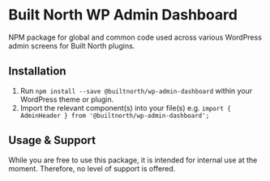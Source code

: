 # Built North WP Admin Dashboard
NPM package for global and common code used across various WordPress admin screens for Built North plugins.

## Installation

1. Run `npm install --save @builtnorth/wp-admin-dashboard` within your WordPress theme or plugin.
2. Import the relevant component(s) into your file(s) e.g. `import { AdminHeader } from '@builtnorth/wp-admin-dashboard';`

## Usage & Support
While you are free to use this package, it is intended for internal use at the moment. Therefore, no level of support is offered.